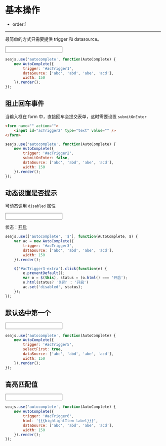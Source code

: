 # 基本操作

- order:1

----

<script>
seajs.use('select');
</script>

最简单的方式只需要提供 trigger 和 datasource。

<input id="acTrigger1" type="text" value="" />

````javascript
seajs.use('autocomplete', function(AutoComplete) {
    new AutoComplete({
        trigger: '#acTrigger1',
        dataSource: ['abc', 'abd', 'abe', 'acd'],
        width: 150
    }).render();
});
````

## 阻止回车事件

当输入框在 form 中，直接回车会提交表单，这时需要设置 `submitOnEnter`

````html
<form name="" action="">
    <input id="acTrigger2" type="text" value="" />
</form>
````

````javascript
seajs.use('autocomplete', function(AutoComplete) {
    new AutoComplete({
        trigger: '#acTrigger2',
        submitOnEnter: false,
        dataSource: ['abc', 'abd', 'abe', 'acd'],
        width: 150
    }).render();
});
````

## 动态设置是否提示

可动态调用 `disabled` 属性

<input id="acTrigger3" type="text" value="" />

状态：<a href="#" id="acTrigger3-extra" data-status="on">开启</a>

````javascript
seajs.use(['autocomplete', '$'], function(AutoComplete, $) {
    var ac = new AutoComplete({
        trigger: '#acTrigger3',
        dataSource: ['abc', 'abd', 'abe', 'acd'],
        width: 150
    }).render();

    $('#acTrigger3-extra').click(function(e) {
        e.preventDefault();
        var o = $(this), status = (o.html() === '开启');
        o.html(status? '关闭' : '开启')
        ac.set('disabled', status);
    });
});
````

## 默认选中第一个

<input id="acTrigger5" type="text" value="" />

````javascript
seajs.use('autocomplete', function(AutoComplete) {
    new AutoComplete({
        trigger: '#acTrigger5',
        selectFirst: true,
        dataSource: ['abc', 'abd', 'abe', 'acd'],
        width: 150
    }).render();
});
````

## 高亮匹配值

<style>
.ui-select-item-hl {background: yellow;}
</style>

<input id="acTrigger6" type="text" value="" />

````javascript
seajs.use('autocomplete', function(AutoComplete) {
    new AutoComplete({
        trigger: '#acTrigger6',
        html: '{{{highlightItem label}}}',
        dataSource: ['abc', 'abd', 'abe', 'acd'],
        width: 150
    }).render();
});
````
